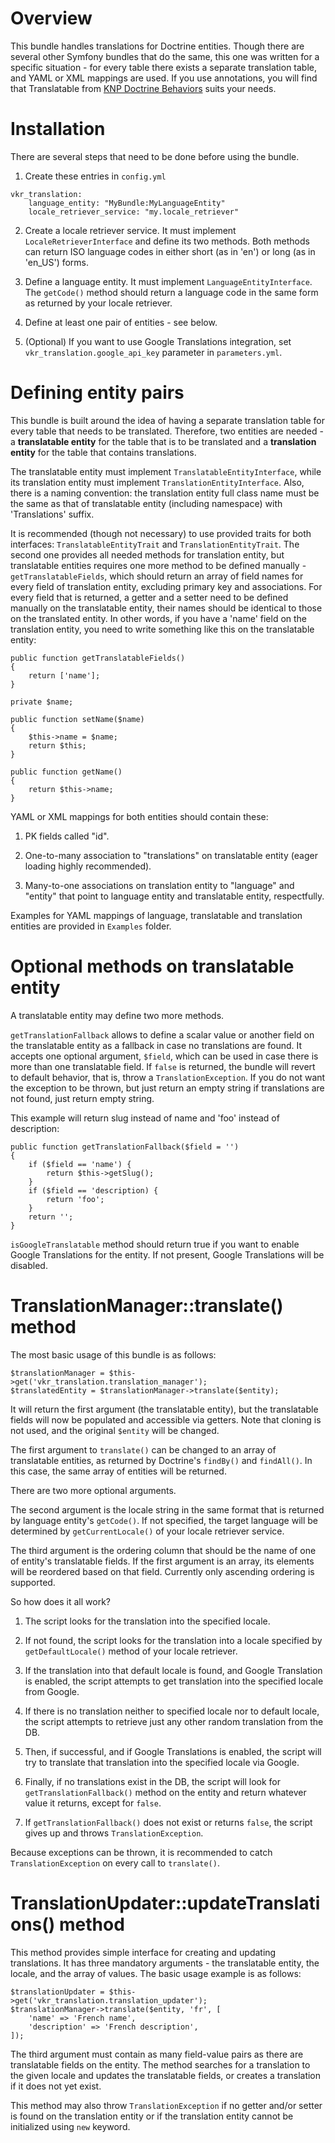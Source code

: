 Overview
========

This bundle handles translations for Doctrine entities. Though there are several other Symfony bundles 
that do the same, this one was written for a specific situation - for every table there
exists a separate translation table, and YAML or XML mappings are used. If you use annotations,
you will find that Translatable from [KNP Doctrine Behaviors](https://github.com/KnpLabs/DoctrineBehaviors)
suits your needs.

Installation
============

There are several steps that need to be done before using the bundle.

1) Create these entries in ```config.yml```
```
vkr_translation:
    language_entity: "MyBundle:MyLanguageEntity"
    locale_retriever_service: "my.locale_retriever"
```

2) Create a locale retriever service. It must implement ```LocaleRetrieverInterface```
and define its two methods. Both methods can return ISO language codes in either short
(as in 'en') or long (as in 'en_US') forms.

3) Define a language entity. It must implement ```LanguageEntityInterface```. The ```getCode()```
method should return a language code in the same form as returned by your locale retriever.

4) Define at least one pair of entities - see below.

5) (Optional) If you want to use Google Translations integration, set ```vkr_translation.google_api_key``` parameter
in ```parameters.yml```.

Defining entity pairs
=====================

This bundle is built around the idea of having a separate translation table for every table that
needs to be translated. Therefore, two entities are needed - a **translatable entity** for
the table that is to be translated and a **translation entity** for the table that contains
translations. 

The translatable entity must implement ```TranslatableEntityInterface```, while its translation entity
must implement ```TranslationEntityInterface```. Also, there is a naming convention:
the translation entity full class name must be the same as that of translatable entity (including namespace)
with 'Translations' suffix.

It is recommended (though not necessary) to use provided traits for both interfaces:
```TranslatableEntityTrait``` and ```TranslationEntityTrait```. The second one provides
all needed methods for translation entity, but translatable entities requires one more method to
be defined manually - ```getTranslatableFields```, which should return an array of field names
for every field of translation entity, excluding primary key and associations. For every field that
is returned, a getter and a setter need to be defined manually on the translatable entity, their names
should be identical to those on the translated entity. In other words, if you have
a 'name' field on the translation entity, you need to write something like this on
the translatable entity:
```
public function getTranslatableFields()
{
    return ['name'];
}

private $name;

public function setName($name)
{
    $this->name = $name;
    return $this;
}

public function getName()
{
    return $this->name;
}
```

YAML or XML mappings for both entities should contain these:

1) PK fields called "id".

2) One-to-many association to "translations" on translatable entity (eager loading
highly recommended).

3) Many-to-one associations on translation entity to "language" and "entity" that point
to language entity and translatable entity, respectfully.

Examples for YAML mappings of language, translatable and translation entities are provided
in ```Examples``` folder.

Optional methods on translatable entity
======================================

A translatable entity may define two more methods.
 
```getTranslationFallback``` allows to define a scalar value or another field on the
translatable entity as a fallback in case no translations are found. It accepts one optional
argument, ```$field```, which can be used in case there is more than one translatable field.
If ```false``` is returned, the bundle will revert to default behavior, that is, throw a
```TranslationException```. If you do not want the exception to be thrown, but just return an empty
string if translations are not found, just return empty string.

This example will return slug instead of name and 'foo' instead of description:

```
public function getTranslationFallback($field = '')
{
    if ($field == 'name') {
        return $this->getSlug();
    }
    if ($field == 'description) {
        return 'foo';
    }
    return '';
}
```

```isGoogleTranslatable``` method should return true if you want to enable Google
Translations for the entity. If not present, Google Translations will be disabled.

TranslationManager::translate() method
======================================

The most basic usage of this bundle is as follows:

```
$translationManager = $this->get('vkr_translation.translation_manager');
$translatedEntity = $translationManager->translate($entity);
```

It will return the first argument (the translatable entity), but the translatable fields
will now be populated and accessible via getters. Note that cloning is not used, and the original
```$entity``` will be changed.

The first argument to ```translate()``` can be changed to an array of translatable entities,
as returned by Doctrine's ```findBy()``` and ```findAll()```. In this case, the same array of
entities will be returned.

There are two more optional arguments. 

The second argument is the locale string in the same format that is returned by language 
entity's ```getCode()```. If not specified, the target language will be determined by 
```getCurrentLocale()``` of your locale retriever service.

The third argument is the ordering column that should be the name of one of entity's translatable fields. 
If the first argument is an array, its elements will be reordered based on that field.
Currently only ascending ordering is supported.

So how does it all work?

1) The script looks for the translation into the specified locale.

2) If not found, the script looks for the translation into a locale specified by
```getDefaultLocale()``` method of your locale retriever.

3) If the translation into that default locale is found, and Google Translation
is enabled, the script attempts to get translation into the specified locale from Google.

4) If there is no translation neither to specified locale nor to default locale,
the script attempts to retrieve just any other random translation from the DB.

5) Then, if successful, and if Google Translations is enabled, the script will try
to translate that translation into the specified locale via Google.

6) Finally, if no translations exist in the DB, the script will look for ```getTranslationFallback()```
method on the entity and return whatever value it returns, except for ```false```.

7) If ```getTranslationFallback()``` does not exist or returns ```false```, the script
gives up and throws ```TranslationException```.

Because exceptions can be thrown, it is recommended to catch ```TranslationException```
on every call to ```translate()```.

TranslationUpdater::updateTranslations() method
===============================================

This method provides simple interface for creating and updating translations. It has
three mandatory arguments - the translatable entity, the locale, and the array of values.
The basic usage example is as follows:

```
$translationUpdater = $this->get('vkr_translation.translation_updater');
$translationManager->translate($entity, 'fr', [
    'name' => 'French name',
    'description' => 'French description',
]);
```

The third argument must contain as many field-value pairs as there are translatable fields
on the entity. The method searches for a translation to the given locale and updates the
translatable fields, or creates a translation if it does not yet exist.

This method may also throw ```TranslationException``` if no getter and/or setter is found on
the translation entity or if the translation entity cannot be initialized using ```new```
keyword.
